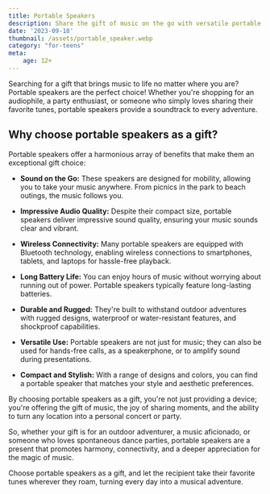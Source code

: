 ```yaml
---
title: Portable Speakers
description: Share the gift of music on the go with versatile portable speakers.
date: '2023-09-18'
thumbnail: /assets/portable_speaker.webp
category: "for-teens"
meta:
    age: 12+
---
```

Searching for a gift that brings music to life no matter where you are? Portable speakers are the perfect choice! Whether you're shopping for an audiophile, a party enthusiast, or someone who simply loves sharing their favorite tunes, portable speakers provide a soundtrack to every adventure.

## Why choose portable speakers as a gift?

Portable speakers offer a harmonious array of benefits that make them an exceptional gift choice:

- **Sound on the Go:** These speakers are designed for mobility, allowing you to take your music anywhere. From picnics in the park to beach outings, the music follows you.

- **Impressive Audio Quality:** Despite their compact size, portable speakers deliver impressive sound quality, ensuring your music sounds clear and vibrant.

- **Wireless Connectivity:** Many portable speakers are equipped with Bluetooth technology, enabling wireless connections to smartphones, tablets, and laptops for hassle-free playback.

- **Long Battery Life:** You can enjoy hours of music without worrying about running out of power. Portable speakers typically feature long-lasting batteries.

- **Durable and Rugged:** They're built to withstand outdoor adventures with rugged designs, waterproof or water-resistant features, and shockproof capabilities.

- **Versatile Use:** Portable speakers are not just for music; they can also be used for hands-free calls, as a speakerphone, or to amplify sound during presentations.

- **Compact and Stylish:** With a range of designs and colors, you can find a portable speaker that matches your style and aesthetic preferences.

By choosing portable speakers as a gift, you're not just providing a device; you're offering the gift of music, the joy of sharing moments, and the ability to turn any location into a personal concert or party.

So, whether your gift is for an outdoor adventurer, a music aficionado, or someone who loves spontaneous dance parties, portable speakers are a present that promotes harmony, connectivity, and a deeper appreciation for the magic of music.

Choose portable speakers as a gift, and let the recipient take their favorite tunes wherever they roam, turning every day into a musical adventure.
